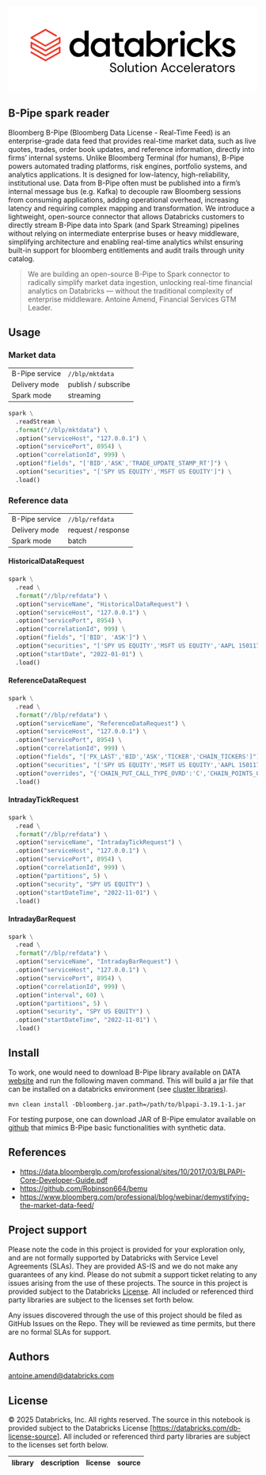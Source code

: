 <img src=https://raw.githubusercontent.com/databricks-industry-solutions/.github/main/profile/solacc_logo.png width="600px">

## B-Pipe spark reader

Bloomberg B-Pipe (Bloomberg Data License - Real-Time Feed) is an enterprise-grade data feed that provides real-time market data, such as live quotes, trades, order book updates, and reference information, directly into firms’ internal systems. Unlike Bloomberg Terminal (for humans), B-Pipe powers automated trading platforms, risk engines, portfolio systems, and analytics applications. It is designed for low-latency, high-reliability, institutional use.
Data from B-Pipe often must be published into a firm’s internal message bus (e.g. Kafka) to decouple raw Bloomberg sessions from consuming applications, adding operational overhead, increasing latency and requiring complex mapping and transformation.
We introduce a lightweight, open-source connector that allows Databricks customers to directly stream B-Pipe data into Spark (and Spark Streaming) pipelines without relying on intermediate enterprise buses or heavy middleware, simplifying architecture and enabling real-time analytics whilst ensuring built-in support for bloomberg entitlements and audit trails through unity catalog.


> We are building an open-source B-Pipe to Spark connector to radically simplify market data ingestion, unlocking real-time financial analytics on Databricks — without the traditional complexity of enterprise middleware. Antoine Amend, Financial Services GTM Leader.

## Usage

### Market data

|                |  |
|----------------| ----------- |
| B-Pipe service | `//blp/mktdata` |
| Delivery mode      | publish / subscribe |
| Spark mode      | streaming |

```python
spark \
  .readStream \
  .format("//blp/mktdata") \
  .option("serviceHost", "127.0.0.1") \
  .option("servicePort", 8954) \
  .option("correlationId", 999) \
  .option("fields", "['BID','ASK','TRADE_UPDATE_STAMP_RT']") \
  .option("securities", "['SPY US EQUITY','MSFT US EQUITY']") \
  .load()
```

### Reference data

|                |  |
|----------------| ----------- |
| B-Pipe service | `//blp/refdata` |
| Delivery mode      | request / response |
| Spark mode      | batch |

#### HistoricalDataRequest

```python
spark \
  .read \
  .format("//blp/refdata") \
  .option("serviceName", "HistoricalDataRequest") \
  .option("serviceHost", "127.0.0.1") \
  .option("servicePort", 8954) \
  .option("correlationId", 999) \
  .option("fields", "['BID', 'ASK']") \
  .option("securities", "['SPY US EQUITY','MSFT US EQUITY','AAPL 150117C00600000 EQUITY']") \
  .option("startDate", "2022-01-01") \
  .load()
```

#### ReferenceDataRequest

```python
spark \
  .read \
  .format("//blp/refdata") \
  .option("serviceName", "ReferenceDataRequest") \
  .option("serviceHost", "127.0.0.1") \
  .option("servicePort", 8954) \
  .option("correlationId", 999) \
  .option("fields", "['PX_LAST','BID','ASK','TICKER','CHAIN_TICKERS']") \
  .option("securities", "['SPY US EQUITY','MSFT US EQUITY','AAPL 150117C00600000 EQUITY']") \
  .option("overrides", "{'CHAIN_PUT_CALL_TYPE_OVRD':'C','CHAIN_POINTS_OVRD':'4','CHAIN_EXP_DT_OVRD':'20141220'}") \
  .load()
```

#### IntradayTickRequest

```python
spark \
  .read \
  .format("//blp/refdata") \
  .option("serviceName", "IntradayTickRequest") \
  .option("serviceHost", "127.0.0.1") \
  .option("servicePort", 8954) \
  .option("correlationId", 999) \
  .option("partitions", 5) \
  .option("security", "SPY US EQUITY") \
  .option("startDateTime", "2022-11-01") \
  .load()
```

#### IntradayBarRequest

```python
spark \
  .read \
  .format("//blp/refdata") \
  .option("serviceName", "IntradayBarRequest") \
  .option("serviceHost", "127.0.0.1") \
  .option("servicePort", 8954) \
  .option("correlationId", 999) \
  .option("interval", 60) \
  .option("partitions", 5) \
  .option("security", "SPY US EQUITY") \
  .option("startDateTime", "2022-11-01") \
  .load()
```

## Install

To work, one would need to download B-Pipe library available on DATA<GO> [website](https://data.bloomberg.com/) and run the following maven command.
This will build a jar file that can be installed on a databricks environment (see [cluster libraries](https://docs.databricks.com/aws/en/libraries/cluster-libraries)).

```shell
mvn clean install -Dbloomberg.jar.path=/path/to/blpapi-3.19.1-1.jar
```

For testing purpose, one can download JAR of B-Pipe emulator available on [github](https://github.com/Robinson664/bemu) that mimics B-Pipe basic functionalities with synthetic data.

## References

- https://data.bloomberglp.com/professional/sites/10/2017/03/BLPAPI-Core-Developer-Guide.pdf
- https://github.com/Robinson664/bemu
- https://www.bloomberg.com/professional/blog/webinar/demystifying-the-market-data-feed/


## Project support 

Please note the code in this project is provided for your exploration only, and are not formally supported by Databricks with Service Level Agreements (SLAs). They are provided AS-IS and we do not make any guarantees of any kind. Please do not submit a support ticket relating to any issues arising from the use of these projects. The source in this project is provided subject to the Databricks [License](./LICENSE.md). All included or referenced third party libraries are subject to the licenses set forth below.

Any issues discovered through the use of this project should be filed as GitHub Issues on the Repo. They will be reviewed as time permits, but there are no formal SLAs for support. 

## Authors
<antoine.amend@databricks.com>

## License

&copy; 2025 Databricks, Inc. All rights reserved. The source in this notebook is provided subject to the Databricks License [https://databricks.com/db-license-source].  All included or referenced third party libraries are subject to the licenses set forth below.

| library                                | description             | license    | source                                              |
|----------------------------------------|-------------------------|------------|-----------------------------------------------------|
